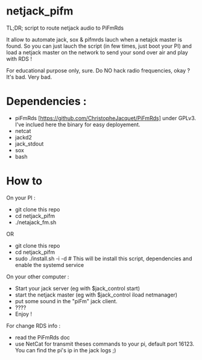 # netjack_pifm
TL;DR; script to route netjack audio to PiFmRds

It allow to automate jack, sox & pifmrds lauch when a netajck master is found. So you can just lauch the script (in few times, just boot your PI) and load a netjack master on the network to send your sond over air and play with RDS !

For educational purpose only, sure. Do NO hack radio frequencies, okay ? It's bad. Very bad.

# Dependencies :
* piFmRds [https://github.com/ChristopheJacquet/PiFmRds] under GPLv3. I've inclued here the binary for easy deployement.
* netcat
* jackd2
* jack_stdout
* sox
* bash

# How to
On your PI :
* git clone this repo
* cd netjack_pifm
* ./netajack_fm.sh

OR

* git clone this repo
* cd netjack_pifm
* sudo ./install.sh -i -d # This will be install this script, dependencies and enable the systemd service

On your other computer :
* Start your jack server (eg with $jack_control start)
* start the netjack master (eg with $jack_control iload netmanager)
* put some sound in the "piFm" jack client.
* ????
* Enjoy !

For change RDS info :
* read the PiFmRds doc
* use NetCat for transmit theses commands to your pi, default port 16123. You can find the pi's ip in the jack logs ;)
